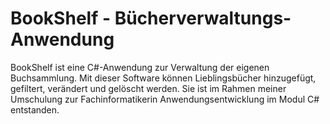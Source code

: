 
# BookShelf - Bücherverwaltungs-Anwendung
BookShelf ist eine C#-Anwendung zur Verwaltung der eigenen Buchsammlung. Mit dieser Software können Lieblingsbücher hinzugefügt, gefiltert, verändert und gelöscht werden.
Sie ist im Rahmen meiner Umschulung zur Fachinformatikerin Anwendungsentwicklung im Modul C# entstanden.

